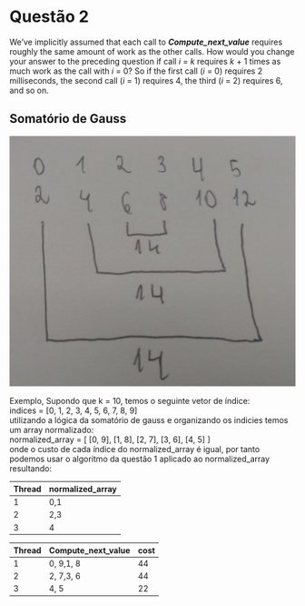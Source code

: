 # Questão 2

We’ve implicitly assumed that each call to **_Compute_next_value_** requires roughly the same amount of work as the other calls. How would you change your answer to the preceding question if call _i_ = _k_ requires _k_ + 1 times as much work as the call with _i_ = 0? So if the first call (_i_ = 0) requires 2 milliseconds, the second call (_i_ = 1) requires 4, the third (_i_ = 2) requires 6, and so on.


## Somatório de Gauss
![Somatório de Gauss](gauss_summation.png)


Exemplo,  Supondo que k = 10, temos o seguinte vetor de índice:  
indices = [0, 1, 2, 3, 4, 5, 6, 7, 8, 9]  
utilizando a lógica da somatório de gauss e organizando os indicies temos um array normalizado:  
normalized_array =   [ [0, 9], [1, 8], [2, 7], [3, 6], [4, 5] ]  
onde o custo  de cada índice do normalized_array é igual, por tanto
podemos usar o algoritmo da questão 1 aplicado ao normalized_array
resultando:

| Thread | normalized_array |
| ------ | ---------------- |
| 1      | 0,1              |
| 2      | 2,3              |
| 3      | 4                |


| Thread | Compute_next_value | cost |
| ------ | ------------------ | ---- |
| 1      | 0, 9,1, 8          | 44   |
| 2      | 2, 7,3, 6          | 44   |
| 3      | 4, 5               | 22   |